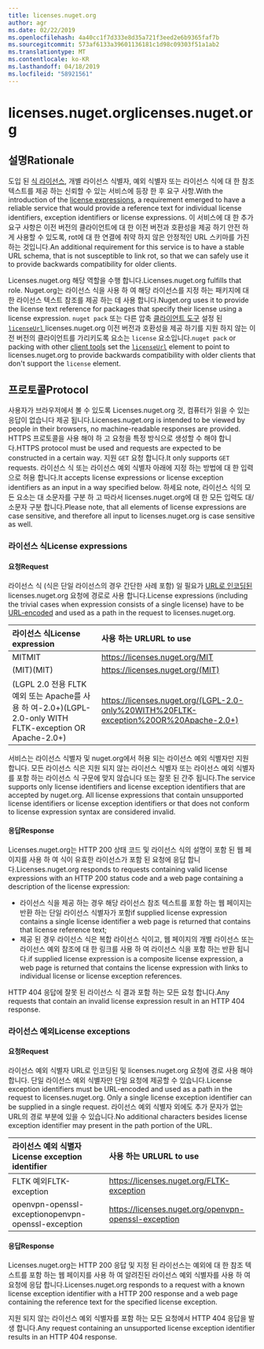 ```yaml
---
title: licenses.nuget.org
author: agr
ms.date: 02/22/2019
ms.openlocfilehash: 4a40cc1f7d333e8d35a721f3eed2e6b9365faf7b
ms.sourcegitcommit: 573af6133a39601136181c1d98c09303f51a1ab2
ms.translationtype: MT
ms.contentlocale: ko-KR
ms.lasthandoff: 04/18/2019
ms.locfileid: "58921561"
---
```

# <a name="licensesnugetorg"></a><span data-ttu-id="b2658-102">licenses.nuget.org</span><span class="sxs-lookup"><span data-stu-id="b2658-102">licenses.nuget.org</span></span>

## <a name="rationale"></a><span data-ttu-id="b2658-103">설명</span><span class="sxs-lookup"><span data-stu-id="b2658-103">Rationale</span></span>

<span data-ttu-id="b2658-104">도입 된 [식 라이선스](nuspec.md#license), 개별 라이선스 식별자, 예외 식별자 또는 라이선스 식에 대 한 참조 텍스트를 제공 하는 신뢰할 수 있는 서비스에 등장 한 후 요구 사항.</span><span class="sxs-lookup"><span data-stu-id="b2658-104">With the introduction of the [license expressions](nuspec.md#license), a requirement emerged to have a reliable service that would provide a reference text for individual license identifiers, exception identifiers or license expressions.</span></span>
<span data-ttu-id="b2658-105">이 서비스에 대 한 추가 요구 사항은 이전 버전의 클라이언트에 대 한 이전 버전과 호환성을 제공 하기 안전 하 게 사용할 수 있도록, rot에 대 한 연결에 취약 하지 않은 안정적인 URL 스키마를 가진 하는 것입니다.</span><span class="sxs-lookup"><span data-stu-id="b2658-105">An additional requirement for this service is to have a stable URL schema, that is not susceptible to link rot, so that we can safely use it to provide backwards compatibility for older clients.</span></span>

<span data-ttu-id="b2658-106">Licenses.nuget.org 해당 역할을 수행 합니다.</span><span class="sxs-lookup"><span data-stu-id="b2658-106">Licenses.nuget.org fulfills that role.</span></span> <span data-ttu-id="b2658-107">Nuget.org는 라이선스 식을 사용 하 여 해당 라이선스를 지정 하는 패키지에 대 한 라이선스 텍스트 참조를 제공 하는 데 사용 합니다.</span><span class="sxs-lookup"><span data-stu-id="b2658-107">Nuget.org uses it to provide the license text reference for packages that specify their license using a license expression.</span></span> <span data-ttu-id="b2658-108">`nuget pack` 또는 다른 압축 [클라이언트 도구](https://docs.microsoft.com/en-us/nuget/install-nuget-client-tools) 설정 된 [ `licenseUrl` ](nuspec.md#licenseurl) licenses.nuget.org 이전 버전과 호환성을 제공 하기를 지원 하지 않는 이전 버전의 클라이언트를 가리키도록 요소는 `license` 요소입니다.</span><span class="sxs-lookup"><span data-stu-id="b2658-108">`nuget pack` or packing with other [client tools](https://docs.microsoft.com/en-us/nuget/install-nuget-client-tools) set the [`licenseUrl`](nuspec.md#licenseurl) element to point to licenses.nuget.org to provide backwards compatibility with older clients that don't support the `license` element.</span></span>

## <a name="protocol"></a><span data-ttu-id="b2658-109">프로토콜</span><span class="sxs-lookup"><span data-stu-id="b2658-109">Protocol</span></span>

<span data-ttu-id="b2658-110">사용자가 브라우저에서 볼 수 있도록 Licenses.nuget.org 것, 컴퓨터가 읽을 수 있는 응답이 없습니다 제공 됩니다.</span><span class="sxs-lookup"><span data-stu-id="b2658-110">Licenses.nuget.org is intended to be viewed by people in their browsers, no machine-readable responses are provided.</span></span>
<span data-ttu-id="b2658-111">HTTPS 프로토콜을 사용 해야 하 고 요청을 특정 방식으로 생성할 수 해야 합니다.</span><span class="sxs-lookup"><span data-stu-id="b2658-111">HTTPS protocol must be used and requests are expected to be constructed in a certain way.</span></span> <span data-ttu-id="b2658-112">지원 `GET` 요청 합니다.</span><span class="sxs-lookup"><span data-stu-id="b2658-112">It only supports `GET` requests.</span></span>
<span data-ttu-id="b2658-113">라이선스 식 또는 라이선스 예외 식별자 아래에 지정 하는 방법에 대 한 입력으로 허용 합니다.</span><span class="sxs-lookup"><span data-stu-id="b2658-113">It accepts license expressions or license exception identifiers as an input in a way specified below.</span></span> <span data-ttu-id="b2658-114">하세요 note, 라이선스 식의 모든 요소는 대 소문자를 구분 하 고 따라서 licenses.nuget.org에 대 한 모든 입력도 대/소문자 구분 합니다.</span><span class="sxs-lookup"><span data-stu-id="b2658-114">Please note, that all elements of license expressions are case sensitive, and therefore all input to licenses.nuget.org is case sensitive as well.</span></span>

### <a name="license-expressions"></a><span data-ttu-id="b2658-115">라이선스 식</span><span class="sxs-lookup"><span data-stu-id="b2658-115">License expressions</span></span>

#### <a name="request"></a><span data-ttu-id="b2658-116">요청</span><span class="sxs-lookup"><span data-stu-id="b2658-116">Request</span></span>

<span data-ttu-id="b2658-117">라이선스 식 (식은 단일 라이선스의 경우 간단한 사례 포함) 일 필요가 [URL로 인코딩된](https://tools.ietf.org/html/rfc3986#section-2.1) licenses.nuget.org 요청에 경로로 사용 합니다.</span><span class="sxs-lookup"><span data-stu-id="b2658-117">License expressions (including the trivial cases when expression consists of a single license) have to be [URL-encoded](https://tools.ietf.org/html/rfc3986#section-2.1) and used as a path in the request to licenses.nuget.org.</span></span>

| <span data-ttu-id="b2658-118">라이선스 식</span><span class="sxs-lookup"><span data-stu-id="b2658-118">License expression</span></span> | <span data-ttu-id="b2658-119">사용 하는 URL</span><span class="sxs-lookup"><span data-stu-id="b2658-119">URL to use</span></span> |
|:---|:---|
| <span data-ttu-id="b2658-120">MIT</span><span class="sxs-lookup"><span data-stu-id="b2658-120">MIT</span></span>                                                | <https://licenses.nuget.org/MIT> |
| <span data-ttu-id="b2658-121">(MIT)</span><span class="sxs-lookup"><span data-stu-id="b2658-121">(MIT)</span></span>                                              | <https://licenses.nuget.org/(MIT)> |
| <span data-ttu-id="b2658-122">(LGPL 2.0 전용 FLTK 예외 또는 Apache를 사용 하 여-2.0+)</span><span class="sxs-lookup"><span data-stu-id="b2658-122">(LGPL-2.0-only WITH FLTK-exception OR Apache-2.0+)</span></span> | <https://licenses.nuget.org/(LGPL-2.0-only%20WITH%20FLTK-exception%20OR%20Apache-2.0+)> |

<span data-ttu-id="b2658-123">서비스는 라이선스 식별자 및 nuget.org에서 허용 되는 라이선스 예외 식별자만 지원 합니다. 모든 라이선스 식은 지원 되지 않는 라이선스 식별자 또는 라이선스 예외 식별자를 포함 하는 라이선스 식 구문에 맞지 않습니다 또는 잘못 된 간주 됩니다.</span><span class="sxs-lookup"><span data-stu-id="b2658-123">The service supports only license identifiers and license exception identifiers that are accepted by nuget.org. All license expressions that contain unsupported license identifiers or license exception identifiers or that does not conform to license expression syntax are considered invalid.</span></span>

#### <a name="response"></a><span data-ttu-id="b2658-124">응답</span><span class="sxs-lookup"><span data-stu-id="b2658-124">Response</span></span>

<span data-ttu-id="b2658-125">Licenses.nuget.org는 HTTP 200 상태 코드 및 라이선스 식의 설명이 포함 된 웹 페이지를 사용 하 여 식이 유효한 라이선스가 포함 된 요청에 응답 합니다.</span><span class="sxs-lookup"><span data-stu-id="b2658-125">Licenses.nuget.org responds to requests containing valid license expressions with an HTTP 200 status code and a web page containing a description of the license expression:</span></span>

* <span data-ttu-id="b2658-126">라이선스 식을 제공 하는 경우 해당 라이선스 참조 텍스트를 포함 하는 웹 페이지는 반환 하는 단일 라이선스 식별자가 포함</span><span class="sxs-lookup"><span data-stu-id="b2658-126">if supplied license expression contains a single license identifier a web page is returned that contains that license reference text;</span></span>
* <span data-ttu-id="b2658-127">제공 된 경우 라이선스 식은 복합 라이선스 식이고, 웹 페이지의 개별 라이선스 또는 라이선스 예외 참조에 대 한 링크를 사용 하 여 라이선스 식을 포함 하는 반환 됩니다.</span><span class="sxs-lookup"><span data-stu-id="b2658-127">if supplied license expression is a composite license expression, a web page is returned that contains the license expression with links to individual license or license exception references.</span></span>

<span data-ttu-id="b2658-128">HTTP 404 응답에 잘못 된 라이선스 식 결과 포함 하는 모든 요청 합니다.</span><span class="sxs-lookup"><span data-stu-id="b2658-128">Any requests that contain an invalid license expression result in an HTTP 404 response.</span></span>

### <a name="license-exceptions"></a><span data-ttu-id="b2658-129">라이선스 예외</span><span class="sxs-lookup"><span data-stu-id="b2658-129">License exceptions</span></span>

#### <a name="request"></a><span data-ttu-id="b2658-130">요청</span><span class="sxs-lookup"><span data-stu-id="b2658-130">Request</span></span>

<span data-ttu-id="b2658-131">라이선스 예외 식별자 URL로 인코딩된 및 licenses.nuget.org 요청에 경로 사용 해야 합니다. 단일 라이선스 예외 식별자만 단일 요청에 제공할 수 있습니다.</span><span class="sxs-lookup"><span data-stu-id="b2658-131">License exception identifiers must be URL-encoded and used as a path in the request to licenses.nuget.org. Only a single license exception identifier can be supplied in a single request.</span></span> <span data-ttu-id="b2658-132">라이선스 예외 식별자 외에도 추가 문자가 없는 URL의 경로 부분에 있을 수 있습니다.</span><span class="sxs-lookup"><span data-stu-id="b2658-132">No additional characters besides license exception identifier may present in the path portion of the URL.</span></span>

| <span data-ttu-id="b2658-133">라이선스 예외 식별자</span><span class="sxs-lookup"><span data-stu-id="b2658-133">License exception identifier</span></span> | <span data-ttu-id="b2658-134">사용 하는 URL</span><span class="sxs-lookup"><span data-stu-id="b2658-134">URL to use</span></span> |
|:---|:---|
|<span data-ttu-id="b2658-135">FLTK 예외</span><span class="sxs-lookup"><span data-stu-id="b2658-135">FLTK-exception</span></span>            | <https://licenses.nuget.org/FLTK-exception> |
|<span data-ttu-id="b2658-136">openvpn-openssl-exception</span><span class="sxs-lookup"><span data-stu-id="b2658-136">openvpn-openssl-exception</span></span> | <https://licenses.nuget.org/openvpn-openssl-exception> |

#### <a name="response"></a><span data-ttu-id="b2658-137">응답</span><span class="sxs-lookup"><span data-stu-id="b2658-137">Response</span></span>

<span data-ttu-id="b2658-138">Licenses.nuget.org는 HTTP 200 응답 및 지정 된 라이선스는 예외에 대 한 참조 텍스트를 포함 하는 웹 페이지를 사용 하 여 알려진된 라이선스 예외 식별자를 사용 하 여 요청에 응답 합니다.</span><span class="sxs-lookup"><span data-stu-id="b2658-138">Licenses.nuget.org responds to a request with a known license exception identifier with a HTTP 200 response and a web page containing the reference text for the specified license exception.</span></span>

<span data-ttu-id="b2658-139">지원 되지 않는 라이선스 예외 식별자를 포함 하는 모든 요청에서 HTTP 404 응답을 발생 합니다.</span><span class="sxs-lookup"><span data-stu-id="b2658-139">Any request containing an unsupported license exception identifier results in an HTTP 404 response.</span></span>